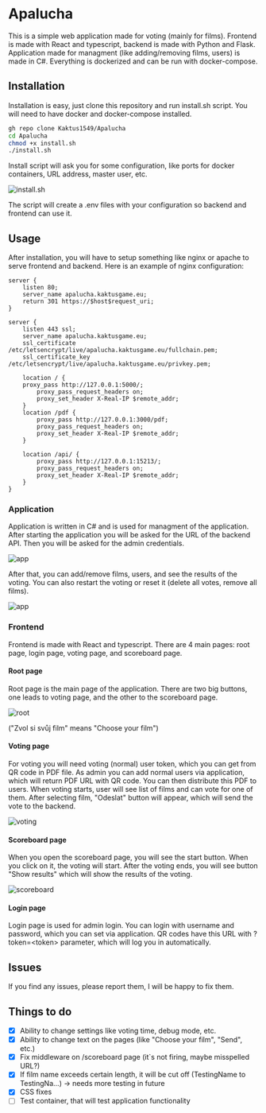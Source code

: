 # Apalucha

This is a simple web application made for voting (mainly for films). Frontend is made with React and typescript, backend is made with Python and Flask. Application made for managment (like adding/removing films, users) is made in C#. Everything is dockerized and can be run with docker-compose.

## Installation

Installation is easy, just clone this repository and run install.sh script. You will need to have docker and docker-compose installed.

```bash
gh repo clone Kaktus1549/Apalucha
cd Apalucha
chmod +x install.sh
./install.sh
```

Install script will ask you for some configuration, like ports for docker containers, URL address, master user, etc.

![install.sh](./Documentation/install.png)

The script will create a .env files with your configuration so backend and frontend can use it.

## Usage

After installation, you will have to setup something like nginx or apache to serve frontend and backend. 
Here is an example of nginx configuration:

```nginx
server {
    listen 80;
    server_name apalucha.kaktusgame.eu;
    return 301 https://$host$request_uri;
}

server {
    listen 443 ssl;
    server_name apalucha.kaktusgame.eu;
    ssl_certificate /etc/letsencrypt/live/apalucha.kaktusgame.eu/fullchain.pem;
    ssl_certificate_key /etc/letsencrypt/live/apalucha.kaktusgame.eu/privkey.pem;

    location / {
   	proxy_pass http://127.0.0.1:5000/;
        proxy_pass_request_headers on;
        proxy_set_header X-Real-IP $remote_addr;
    }
    location /pdf {
        proxy_pass http://127.0.0.1:3000/pdf;
        proxy_pass_request_headers on;
        proxy_set_header X-Real-IP $remote_addr;
    }

    location /api/ {
        proxy_pass http://127.0.0.1:15213/;
        proxy_pass_request_headers on;
        proxy_set_header X-Real-IP $remote_addr;
    }
}
```

### Application

Application is written in C# and is used for managment of the application. After starting the application you will be asked for the URL of the backend API. Then you will be asked for the admin credentials. 

![app](./Documentation/appLogin.png)

After that, you can add/remove films, users, and see the results of the voting. You can also restart the voting or reset it (delete all votes, remove all films).

![app](./Documentation/appReset.png)


### Frontend

Frontend is made with React and typescript. There are 4 main pages: root page, login page, voting page, and scoreboard page.

#### Root page

Root page is the main page of the application. There are two big buttons, one leads to voting page, and the other to the scoreboard page.

![root](./Documentation/rootPage.png)

("Zvol si svůj film" means "Choose your film")

#### Voting page

For voting you will need voting (normal) user token, which you can get from QR code in PDF file. As admin you can add normal users via application, which will return PDF URL with QR code. You can then distribute this PDF to users. When voting starts, user will see list of films and can vote for one of them. After selecting film, "Odeslat" button will appear, which will send the vote to the backend.

![voting](./Documentation/votingPage.png)


#### Scoreboard page

When you open the scoreboard page, you will see the start button. When you click on it, the voting will start. After the voting ends, you will see button "Show results" which will show the results of the voting.

![scoreboard](./Documentation/scorePage.png)

#### Login page

Login page is used for admin login. You can login with username and password, which you can set via application. QR codes have this URL with ?token=\<token\> parameter, which will log you in automatically.


## Issues

If you find any issues, please report them, I will be happy to fix them.

## Things to do

- [x] Ability to change settings like voting time, debug mode, etc.
- [x] Ability to change text on the pages (like "Choose your film", "Send", etc.)
- [x] Fix middleware on /scoreboard page (it`s not firing, maybe misspelled URL?)
- [x] If film name exceeds certain length, it will be cut off (TestingName to TestingNa...) -> needs more testing in future
- [x] CSS fixes
- [ ] Test container, that will test application functionality